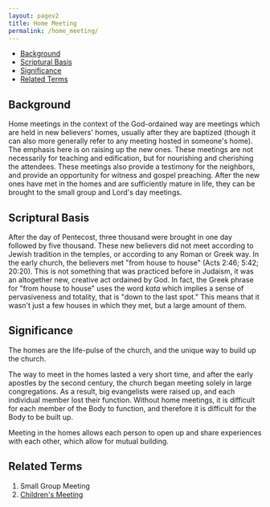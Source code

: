 ```yaml
---
layout: pagev2
title: Home Meeting
permalink: /home_meeting/
---
```

- [Background](#background)
- [Scriptural Basis](#scriptural-basis)
- [Significance](#significance)
- [Related Terms](#related-terms)

## Background

Home meetings in the context of the God-ordained way are meetings which are held in new believers' homes, usually after they are baptized (though it can also more generally refer to any meeting hosted in someone's home). The emphasis here is on raising up the new ones. These meetings are not necessarily for teaching and edification, but for nourishing and cherishing the attendees. These meetings also provide a testimony for the neighbors, and provide an opportunity for witness and gospel preaching. After the new ones have met in the homes and are sufficiently mature in life, they can be brought to the small group and Lord's day meetings.

## Scriptural Basis

After the day of Pentecost, three thousand were brought in one day followed by five thousand. These new believers did not meet according to Jewish tradition in the temples, or according to any Roman or Greek way. In the early church, the believers met "from house to house" (Acts 2:46; 5:42; 20:20). This is not something that was practiced before in Judaism, it was an altogether new, creative act ordained by God. In fact, the Greek phrase for "from house to house" uses the word *kata* which implies a sense of pervasiveness and totality, that is "down to the last spot." This means that it wasn't just a few houses in which they met, but a large amount of them. 

## Significance

The homes are the life-pulse of the church, and the unique way to build up the church.

The way to meet in the homes lasted a very short time, and after the early apostles by the second century, the church began meeting solely in large congregations. As a result, big evangelists were raised up, and each individual member lost their function. Without home meetings, it is difficult for each member of the Body to function, and therefore it is difficult for the Body to be built up.

Meeting in the homes allows each person to open up and share experiences with each other, which allow for mutual building.

## Related Terms

1. Small Group Meeting
2. [Children's Meeting](./childrens_work#meetings)
